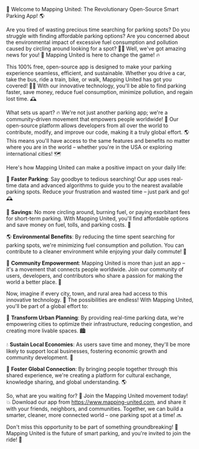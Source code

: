 🚀 Welcome to Mapping United: The Revolutionary Open-Source Smart Parking App! 🌎

Are you tired of wasting precious time searching for parking spots? Do you struggle with finding affordable parking options? Are you concerned about the environmental impact of excessive fuel consumption and pollution caused by circling around looking for a spot? 🚗👀 Well, we've got amazing news for you! 🎉 Mapping United is here to change the game! 🔥

This 100% free, open-source app is designed to make your parking experience seamless, efficient, and sustainable. Whether you drive a car, take the bus, ride a train, bike, or walk, Mapping United has got you covered! 👣💨 With our innovative technology, you'll be able to find parking faster, save money, reduce fuel consumption, minimize pollution, and regain lost time. 🕰️

What sets us apart? 🔥 We're not just another parking app; we're a community-driven movement that empowers people worldwide! 💪 Our open-source platform allows developers from all over the world to contribute, modify, and improve our code, making it a truly global effort. 🌎 This means you'll have access to the same features and benefits no matter where you are in the world – whether you're in the USA or exploring international cities! 🗺️

Here's how Mapping United can make a positive impact on your daily life:

🔴 **Faster Parking**: Say goodbye to tedious searching! Our app uses real-time data and advanced algorithms to guide you to the nearest available parking spots. Reduce your frustration and wasted time – just park and go! 🕰️

💸 **Savings**: No more circling around, burning fuel, or paying exorbitant fees for short-term parking. With Mapping United, you'll find affordable options and save money on fuel, tolls, and parking costs. 💸

🌎 **Environmental Benefits**: By reducing the time spent searching for parking spots, we're minimizing fuel consumption and pollution. You can contribute to a cleaner environment while enjoying your daily commute! 🌟

💪 **Community Empowerment**: Mapping United is more than just an app – it's a movement that connects people worldwide. Join our community of users, developers, and contributors who share a passion for making the world a better place. 👫

Now, imagine if every city, town, and rural area had access to this innovative technology. 🌈 The possibilities are endless! With Mapping United, you'll be part of a global effort to:

🚨 **Transform Urban Planning**: By providing real-time parking data, we're empowering cities to optimize their infrastructure, reducing congestion, and creating more livable spaces. 🏙️

💧 **Sustain Local Economies**: As users save time and money, they'll be more likely to support local businesses, fostering economic growth and community development. 💸

🌟 **Foster Global Connection**: By bringing people together through this shared experience, we're creating a platform for cultural exchange, knowledge sharing, and global understanding. 🌎

So, what are you waiting for? 🤔 Join the Mapping United movement today! 💥 Download our app from https://www.mapping-united.com, and share it with your friends, neighbors, and communities. Together, we can build a smarter, cleaner, more connected world – one parking spot at a time! 🔜

Don't miss this opportunity to be part of something groundbreaking! 🚀 Mapping United is the future of smart parking, and you're invited to join the ride! 🎢
